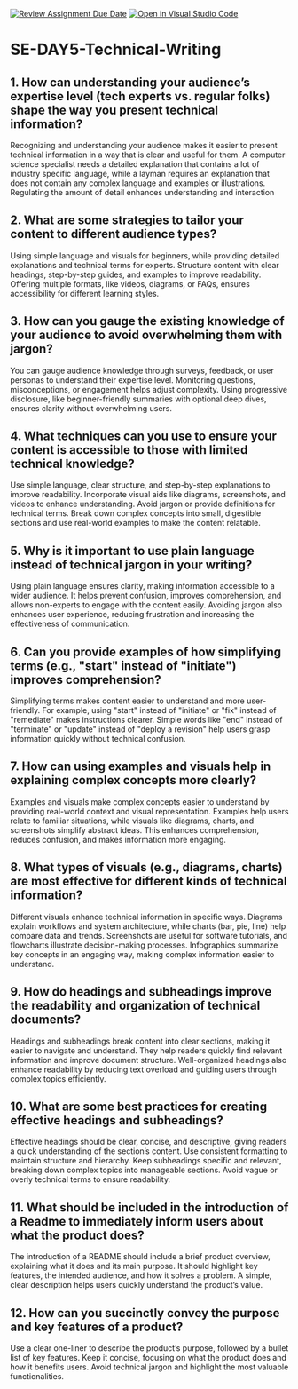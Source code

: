 [![Review Assignment Due Date](https://classroom.github.com/assets/deadline-readme-button-22041afd0340ce965d47ae6ef1cefeee28c7c493a6346c4f15d667ab976d596c.svg)](https://classroom.github.com/a/zsAR-pyY)
[![Open in Visual Studio Code](https://classroom.github.com/assets/open-in-vscode-2e0aaae1b6195c2367325f4f02e2d04e9abb55f0b24a779b69b11b9e10269abc.svg)](https://classroom.github.com/online_ide?assignment_repo_id=18494163&assignment_repo_type=AssignmentRepo)
# SE-DAY5-Technical-Writing
## 1. How can understanding your audience’s expertise level (tech experts vs. regular folks) shape the way you present technical information?
Recognizing and understanding your audience makes it easier to present technical information in a way that is clear and useful for them. A computer science specialist needs a detailed explanation that contains a lot of industry specific language, while a layman requires an explanation that does not contain any complex language and examples or illustrations. Regulating the amount of detail enhances understanding and interaction
## 2. What are some strategies to tailor your content to different audience types?
Using simple language and visuals for beginners, while providing detailed explanations and technical terms for experts. Structure content with clear headings, step-by-step guides, and examples to improve readability. Offering multiple formats, like videos, diagrams, or FAQs, ensures accessibility for different learning styles.
## 3. How can you gauge the existing knowledge of your audience to avoid overwhelming them with jargon?
You can gauge audience knowledge through surveys, feedback, or user personas to understand their expertise level. Monitoring questions, misconceptions, or engagement helps adjust complexity. Using progressive disclosure, like beginner-friendly summaries with optional deep dives, ensures clarity without overwhelming users.
## 4. What techniques can you use to ensure your content is accessible to those with limited technical knowledge?
Use simple language, clear structure, and step-by-step explanations to improve readability. Incorporate visual aids like diagrams, screenshots, and videos to enhance understanding. Avoid jargon or provide definitions for technical terms. Break down complex concepts into small, digestible sections and use real-world examples to make the content relatable.
## 5. Why is it important to use plain language instead of technical jargon in your writing?
Using plain language ensures clarity, making information accessible to a wider audience. It helps prevent confusion, improves comprehension, and allows non-experts to engage with the content easily. Avoiding jargon also enhances user experience, reducing frustration and increasing the effectiveness of communication.
## 6. Can you provide examples of how simplifying terms (e.g., "start" instead of "initiate") improves comprehension?
Simplifying terms makes content easier to understand and more user-friendly. For example, using "start" instead of "initiate" or "fix" instead of "remediate" makes instructions clearer. Simple words like "end" instead of "terminate" or "update" instead of "deploy a revision" help users grasp information quickly without technical confusion.
## 7. How can using examples and visuals help in explaining complex concepts more clearly?
Examples and visuals make complex concepts easier to understand by providing real-world context and visual representation. Examples help users relate to familiar situations, while visuals like diagrams, charts, and screenshots simplify abstract ideas. This enhances comprehension, reduces confusion, and makes information more engaging.
## 8. What types of visuals (e.g., diagrams, charts) are most effective for different kinds of technical information?
Different visuals enhance technical information in specific ways. Diagrams explain workflows and system architecture, while charts (bar, pie, line) help compare data and trends. Screenshots are useful for software tutorials, and flowcharts illustrate decision-making processes. Infographics summarize key concepts in an engaging way, making complex information easier to understand.
## 9. How do headings and subheadings improve the readability and organization of technical documents?
Headings and subheadings break content into clear sections, making it easier to navigate and understand. They help readers quickly find relevant information and improve document structure. Well-organized headings also enhance readability by reducing text overload and guiding users through complex topics efficiently.
## 10. What are some best practices for creating effective headings and subheadings?
Effective headings should be clear, concise, and descriptive, giving readers a quick understanding of the section’s content. Use consistent formatting to maintain structure and hierarchy. Keep subheadings specific and relevant, breaking down complex topics into manageable sections. Avoid vague or overly technical terms to ensure readability.
## 11. What should be included in the introduction of a Readme to immediately inform users about what the product does?
The introduction of a README should include a brief product overview, explaining what it does and its main purpose. It should highlight key features, the intended audience, and how it solves a problem. A simple, clear description helps users quickly understand the product’s value.
## 12. How can you succinctly convey the purpose and key features of a product?
Use a clear one-liner to describe the product’s purpose, followed by a bullet list of key features. Keep it concise, focusing on what the product does and how it benefits users. Avoid technical jargon and highlight the most valuable functionalities.
